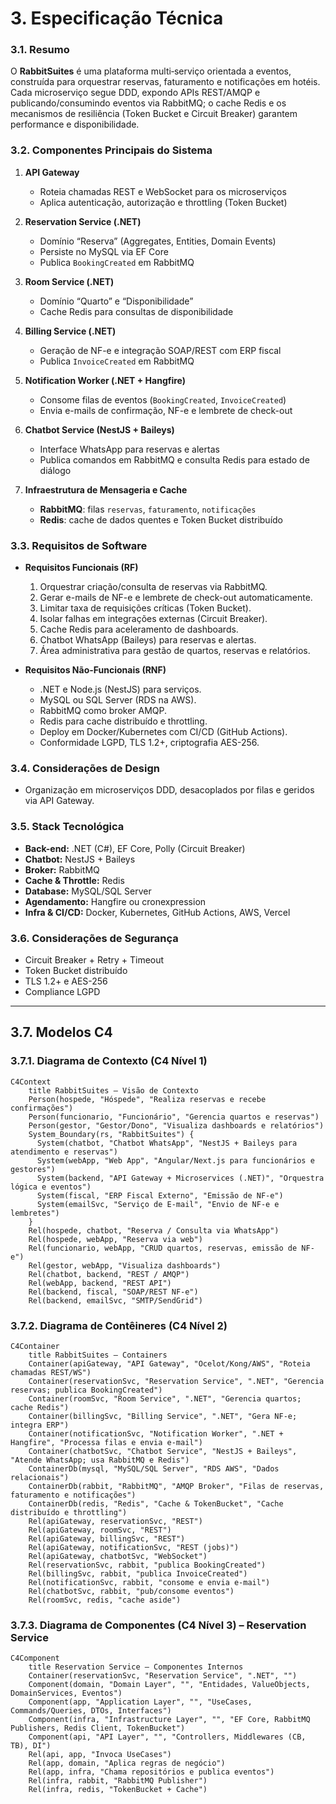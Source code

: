 # 3. Especificação Técnica

### 3.1. Resumo
O **RabbitSuites** é uma plataforma multi‐serviço orientada a eventos, construída para orquestrar reservas, faturamento e notificações em hotéis. Cada microserviço segue DDD, expondo APIs REST/AMQP e publicando/consumindo eventos via RabbitMQ; o cache Redis e os mecanismos de resiliência (Token Bucket e Circuit Breaker) garantem performance e disponibilidade.

### 3.2. Componentes Principais do Sistema
1. **API Gateway**  
   - Roteia chamadas REST e WebSocket para os microserviços  
   - Aplica autenticação, autorização e throttling (Token Bucket)  

2. **Reservation Service (.NET)**  
   - Domínio “Reserva” (Aggregates, Entities, Domain Events)  
   - Persiste no MySQL via EF Core  
   - Publica `BookingCreated` em RabbitMQ  

3. **Room Service (.NET)**  
   - Domínio “Quarto” e “Disponibilidade”  
   - Cache Redis para consultas de disponibilidade  

4. **Billing Service (.NET)**  
   - Geração de NF-e e integração SOAP/REST com ERP fiscal  
   - Publica `InvoiceCreated` em RabbitMQ  

5. **Notification Worker (.NET + Hangfire)**  
   - Consome filas de eventos (`BookingCreated`, `InvoiceCreated`)  
   - Envia e-mails de confirmação, NF-e e lembrete de check-out  

6. **Chatbot Service (NestJS + Baileys)**  
   - Interface WhatsApp para reservas e alertas  
   - Publica comandos em RabbitMQ e consulta Redis para estado de diálogo  

7. **Infraestrutura de Mensageria e Cache**  
   - **RabbitMQ**: filas `reservas`, `faturamento`, `notificações`  
   - **Redis**: cache de dados quentes e Token Bucket distribuído  

### 3.3. Requisitos de Software

- **Requisitos Funcionais (RF)**  
  1. Orquestrar criação/consulta de reservas via RabbitMQ.  
  2. Gerar e-mails de NF-e e lembrete de check-out automaticamente.  
  3. Limitar taxa de requisições críticas (Token Bucket).  
  4. Isolar falhas em integrações externas (Circuit Breaker).  
  5. Cache Redis para aceleramento de dashboards.  
  6. Chatbot WhatsApp (Baileys) para reservas e alertas.  
  7. Área administrativa para gestão de quartos, reservas e relatórios.

- **Requisitos Não-Funcionais (RNF)**  
  - .NET e Node.js (NestJS) para serviços.  
  - MySQL ou SQL Server (RDS na AWS).  
  - RabbitMQ como broker AMQP.  
  - Redis para cache distribuído e throttling.  
  - Deploy em Docker/Kubernetes com CI/CD (GitHub Actions).  
  - Conformidade LGPD, TLS 1.2+, criptografia AES-256.

### 3.4. Considerações de Design

- Organização em microserviços DDD, desacoplados por filas e geridos via API Gateway.

### 3.5. Stack Tecnológica
- **Back-end:** .NET (C#), EF Core, Polly (Circuit Breaker)  
- **Chatbot:** NestJS + Baileys  
- **Broker:** RabbitMQ  
- **Cache & Throttle:** Redis  
- **Database:** MySQL/SQL Server  
- **Agendamento:** Hangfire ou cronexpression  
- **Infra & CI/CD:** Docker, Kubernetes, GitHub Actions, AWS, Vercel  

### 3.6. Considerações de Segurança
- Circuit Breaker + Retry + Timeout  
- Token Bucket distribuído  
- TLS 1.2+ e AES-256  
- Compliance LGPD  

---

## 3.7. Modelos C4

### 3.7.1. Diagrama de Contexto (C4 Nível 1)
```mermaid
C4Context
    title RabbitSuites – Visão de Contexto
    Person(hospede, "Hóspede", "Realiza reservas e recebe confirmações")
    Person(funcionario, "Funcionário", "Gerencia quartos e reservas")
    Person(gestor, "Gestor/Dono", "Visualiza dashboards e relatórios")
    System_Boundary(rs, "RabbitSuites") {
      System(chatbot, "Chatbot WhatsApp", "NestJS + Baileys para atendimento e reservas")
      System(webApp, "Web App", "Angular/Next.js para funcionários e gestores")
      System(backend, "API Gateway + Microservices (.NET)", "Orquestra lógica e eventos")
      System(fiscal, "ERP Fiscal Externo", "Emissão de NF-e")
      System(emailSvc, "Serviço de E-mail", "Envio de NF-e e lembretes")
    }
    Rel(hospede, chatbot, "Reserva / Consulta via WhatsApp")
    Rel(hospede, webApp, "Reserva via web")
    Rel(funcionario, webApp, "CRUD quartos, reservas, emissão de NF-e")
    Rel(gestor, webApp, "Visualiza dashboards")
    Rel(chatbot, backend, "REST / AMQP")
    Rel(webApp, backend, "REST API")
    Rel(backend, fiscal, "SOAP/REST NF-e")
    Rel(backend, emailSvc, "SMTP/SendGrid")
```

### 3.7.2. Diagrama de Contêineres (C4 Nível 2)
```mermaid
C4Container
    title RabbitSuites – Containers
    Container(apiGateway, "API Gateway", "Ocelot/Kong/AWS", "Roteia chamadas REST/WS")
    Container(reservationSvc, "Reservation Service", ".NET", "Gerencia reservas; publica BookingCreated")
    Container(roomSvc, "Room Service", ".NET", "Gerencia quartos; cache Redis")
    Container(billingSvc, "Billing Service", ".NET", "Gera NF-e; integra ERP")
    Container(notificationSvc, "Notification Worker", ".NET + Hangfire", "Processa filas e envia e-mail")
    Container(chatbotSvc, "Chatbot Service", "NestJS + Baileys", "Atende WhatsApp; usa RabbitMQ e Redis")
    ContainerDb(mysql, "MySQL/SQL Server", "RDS AWS", "Dados relacionais")
    ContainerDb(rabbit, "RabbitMQ", "AMQP Broker", "Filas de reservas, faturamento e notificações")
    ContainerDb(redis, "Redis", "Cache & TokenBucket", "Cache distribuído e throttling")
    Rel(apiGateway, reservationSvc, "REST")
    Rel(apiGateway, roomSvc, "REST")
    Rel(apiGateway, billingSvc, "REST")
    Rel(apiGateway, notificationSvc, "REST (jobs)")
    Rel(apiGateway, chatbotSvc, "WebSocket")
    Rel(reservationSvc, rabbit, "publica BookingCreated")
    Rel(billingSvc, rabbit, "publica InvoiceCreated")
    Rel(notificationSvc, rabbit, "consome e envia e-mail")
    Rel(chatbotSvc, rabbit, "pub/consome eventos")
    Rel(roomSvc, redis, "cache aside")
```

### 3.7.3. Diagrama de Componentes (C4 Nível 3) – Reservation Service
```mermaid
C4Component
    title Reservation Service – Componentes Internos
    Container(reservationSvc, "Reservation Service", ".NET", "")
    Component(domain, "Domain Layer", "", "Entidades, ValueObjects, DomainServices, Eventos")
    Component(app, "Application Layer", "", "UseCases, Commands/Queries, DTOs, Interfaces")
    Component(infra, "Infrastructure Layer", "", "EF Core, RabbitMQ Publishers, Redis Client, TokenBucket")
    Component(api, "API Layer", "", "Controllers, Middlewares (CB, TB), DI")
    Rel(api, app, "Invoca UseCases")
    Rel(app, domain, "Aplica regras de negócio")
    Rel(app, infra, "Chama repositórios e publica eventos")
    Rel(infra, rabbit, "RabbitMQ Publisher")
    Rel(infra, redis, "TokenBucket + Cache")
```
